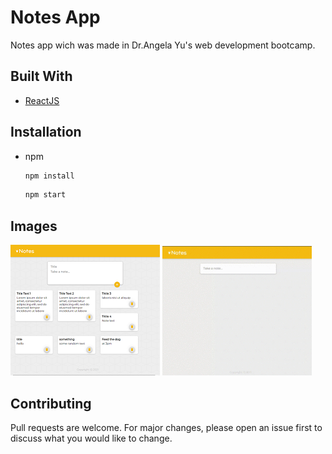 # Notes App

Notes app wich was made in Dr.Angela Yu's web development bootcamp.

## Built With

* [ReactJS](https://reactjs.org/)


## Installation
* npm
    ```bash
    npm install
    ```
    ```bash
    npm start
    ```


## Images
![Site img](/images/site.png?raw=true "Site img")
![Site gif](/images/siteGif.gif?raw=true "Site gif")



## Contributing
Pull requests are welcome. For major changes, please open an issue first to discuss what you would like to change.
